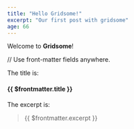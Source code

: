 ```yaml
---
title: "Hello Gridsome!"
excerpt: "Our first post with gridsome"
age: 66
---
```


Welcome to **Gridsome**!

// Use front-matter fields anywhere.

The title is:

#### {{ $frontmatter.title }}

The excerpt is:

> {{ $frontmatter.excerpt }}